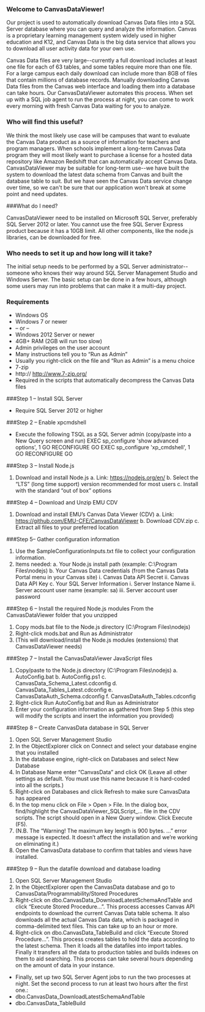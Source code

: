 ### Welcome to CanvasDataViewer!

Our project is used to automatically download Canvas Data files into a SQL Server database where you can query and analyze the information.  Canvas is a proprietary learning management system widely used in higher education and K12, and Canvas Data is the big data service that allows you to download all user activity data for your own use.  

Canvas Data files are very large--currently a full download includes at least one file for each of 63 tables, and some tables require more than one file.  For a large campus each daily download can include more than 8GB of files that contain millions of database records.  Manually downloading Canvas Data files from the Canvas web interface and loading them into a database can take hours.  Our CanvasDataViewer automates this process.  When set up with a SQL job agent to run the process at night, you can come to work every morning with fresh Canvas Data waiting for you to analyze.

### Who will find this useful?  

We think the most likely use case will be campuses that want to evaluate the Canvas Data product as a source of information for teachers and program managers.  When schools implement a long-term Canvas Data program they will most likely want to purchase a license for a hosted data repository like Amazon Redshift that can automatically accept Canvas Data.  
CanvasDataViewer may be suitable for long-term use--we have built the system to download the latest data schema from Canvas and built the database table to suit.  But we have seen the Canvas Data service change over time, so we can't be sure that our application won't break at some point and need updates.

###What do I need?

CanvasDataViewer need to be installed on Microsoft SQL Server, preferably SQL Server 2012 or later.  You cannot use the free SQL Server Express product because it has a 10GB limit.  All other components, like the node.js libraries, can be downloaded for free.

### Who needs to set it up and how long will it take?

The initial setup needs to be performed by a SQL Server administrator--someone who knows their way around SQL Server Management Studio and Windows Server.  The basic setup can be done in a few hours, although some users may run into problems that can make it a multi-day project.

### Requirements
*	Windows OS 
  *	Windows 7 or newer 
  *	–  or  –   
  *	Windows 2012 Server or newer
  *	4GB+ RAM (2GB will run too slow)
*	Admin privileges on the user account
  *	Many instructions tell you to “Run as Admin”
  *	Usually you right-click on the file and “Run as Admin” is a menu choice
*	7-zip
  *	http:// http://www.7-zip.org/
  *	Required in the scripts that automatically decompress the Canvas Data files
  
###Step 1 – Install SQL Server
*	Require SQL Server 2012 or higher

###Step 2 – Enable xpcmdshell
*	Execute the following TSQL as a SQL Server admin (copy/paste into a New Query screen and run)
EXEC sp_configure 'show advanced options', 1
GO
RECONFIGURE
GO
EXEC sp_configure 'xp_cmdshell', 1
GO
RECONFIGURE
GO

###Step 3 – Install Node.js
1.	Download and install Node.js
a.	Link: https://nodejs.org/en/
b.	Select the “LTS” (long time support) version recommended for most users
c.	Install with the standard “out of box” options

###Step 4 – Download and Unzip EMU CDV
1.	Download and install EMU’s Canvas Data Viewer (CDV)
  a.	Link: https://github.com/EMU-CFE/CanvasDataViewer
  b.	Download CDV.zip
  c.	Extract all files to your preferred location
  
###Step 5– Gather configuration information
1.	Use the SampleConfigurationInputs.txt file to collect your configuration information.  
2.	Items needed:
  a.	Your Node.js install path (example: C:\Program Files\nodejs)
  b.	Your Canvas Data credentials (from the Canvas Data Portal menu in your Canvas site)
    i.	Canvas Data API Secret
    ii.	Canvas Data API Key
  c.	Your SQL Server Information
    i.	Server Instance Name
    ii.	Server account user name (example: sa)
    iii.	Server account user password
    
###Step 6 – Install the required Node.js modules
From the CanvasDataViewer folder that you unzipped 
1.	Copy mods.bat file to the Node.js directory (C:\Program Files\nodejs)
2.	Right-click mods.bat and Run as Administrator
3.	(This will download/install the Node.js modules (extensions) that CanvasDataViewer needs)

###Step 7 – Install the CanvasDataViewer JavaScript files
1.	Copy/paste to the Node.js directory (C:\Program Files\nodejs) 
  a.	AutoConfig.bat
  b.	AutoConfig.ps1
  c.	CanvasData_Schema_Latest.cdconfig
  d.	CanvasData_Tables_Latest.cdconfig
  e.	CanvasDataAuth_Schema.cdconfig
  f.	CanvasDataAuth_Tables.cdconfig 
2.	Right-click Run AutoConfig.bat and Run as Administrator
3.	Enter your configuration information as gathered from Step 5 (this step will modify the scripts and insert the information you provided)

###Step 8 – Create CanvasData database in SQL Server
1.	Open SQL Server Management Studio
2.	In the ObjectExplorer click on Connect and select your database engine that you installed
3.	In the database engine, right-click on Databases and select New Database
4.	In Database Name enter “CanvasData” and click OK (Leave all other settings as default. You must use this name because it is hard-coded into all the scripts.)
5.	Right-click on Databases and click Refresh to make sure CanvasData has appeared
6.	In the top menu click on File > Open > File.  In the dialog box, find/highlight the CanvasDataViewer_SQLScript_... file in the CDV scripts. The script should open in a New Query window.  Click Execute (F5).
7.	(N.B. The “Warning! The maximum key length is 900 bytes. …” error message is expected.  It doesn’t affect the installation and we’re working on eliminating it.)
8.	Open the CanvasData database to confirm that tables and views have installed.

###Step 9 – Run the datafile download and database loading
1.	Open SQL Server Management Studio
2.	In the ObjectExplorer open the CanvasData database and go to CanvasData/Programmability/Stored Procedures
3.	Right-click on dbo.CanvasData_DownloadLatestSchemaAndTable and click “Execute Stored Procedure…”.  This process accesses Canvas API endpoints to download the current Canvas Data table schema.  It also downloads all the actual Canvas Data data, which is packaged in comma-delimited text files.  This can take up to an hour or more.
4.	Right-click on dbo.CanvasData_TableBuild and click “Execute Stored Procedure…”.  This process creates tables to hold the data according to the latest schema.  Then it loads all the datafiles into import tables.  Finally it transfers all the data to production tables and builds indexes on them to aid searching.  This process can take several hours depending on the amount of data in your instance.
*	Finally, set up two SQL Server Agent jobs to run the two processes at night.  Set the second process to run at least two hours after the first one.:
  *	dbo.CanvasData_DownloadLatestSchemaAndTable
  *	dbo.CanvasData_TableBuild


